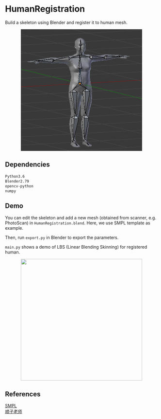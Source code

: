 # HumanRegistration
Build a skeleton using Blender and register it to human mesh.

<div  align="center"> 
<img src="./img/skeleton.png" width = "400" height = "400"/>
</div>

## Dependencies
```
Python3.6
Blender2.79
opencv-python
numpy
```

## Demo
You can edit the skeleton and add a new mesh (obtained from scanner, e.g. PhotoScan) in ```HumanRegistration.blend```. Here, we use SMPL template as example.

Then, run ```export.py``` in Blender to export the parameters.

```main.py``` shows a demo of LBS (Linear Blending Skinning) for registered human.

<div  align="center"> 
<img src="./img/lbs.png" width = "400" height = "400"/>
</div>

## References
[SMPL](https://smpl.is.tue.mpg.de/)<br>
[顺子老师](https://space.bilibili.com/38988725/)